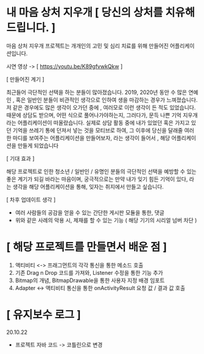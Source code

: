 # 내 마음 상처 지우개 [ 당신의 상처를 치유해드립니다. ]

마음 상처 지우개 프로젝트는 개개인의 고민 및 심리 치료를 위해 만들어진 어플리케이션입니다.

시연 영상 -> [ https://youtu.be/K89gfvwkQkw ] 

[ 만들어진 계기 ]

최근들어 극단적인 선택을 하는 분들이 많아졌습니다. 2019, 2020년 동안 수 많은 연예인 , 혹은 일반인 분들이 비관적인 생각으로 인하여 생을 마감하는 경우가 느껴졌습니다.
저 같은 경우에도 많은 생각이 오가던 중에 , 여러모로 이런 생각이 든 적도 있었습니다. 때문에 상담도 받으며, 어떤 식으로 풀어나가야하는지, 그러다가, 문득 나쁜 기억 지우개라는 어플리케이션이 떠올랐습니다.
실제로 상담 활동 중에 내가 있었던 혹은 가지고 있던 기억을 쓰레기 통에 던져서 넣는 것을 모티브로 하여, 그 이후에 당신을 달래줄 여러 한 마디를 보여주는 어플리케이션을 만들어보자, 라는 생각이 들어서 ,
해당 어플리케이션을 만들게 되었습니다

[ 기대 효과 ]

해당 프로젝트로 인한 청소년 / 일반인 / 유명인 분들의 극단적인 선택을 예방할 수 있는 좋은 계기가 되길 바라는 마음이며, 궁극적으로는 만약 내가 잊기 힘든 기억이 있다, 라는 생각을 해당 어플리케이션을 통해, 
잊자는 취지에서 만들고 싶습니다.

[ 차후 업데이트 생각 ]

- 여러 사람들의 공감을 얻을 수 있는 간단한 게시판 모듈을 통한, 댓글
- 위와 같은 사례의 악용 시, 제재를 할 수 있는 기능 ( 해당 기기의 시리얼 넘버 차단 )


# [ 해당 프로젝트를 만들면서 배운 점 ]

1. 액티비티 <-> 프래그먼트의 각각 통신을 통한 메소드 호출
2. 기존 Drag n Drop 코드를 가져와, Listener 수정을 통한 기능 추가
3. Bitmap의 개념, BitmapDrawable을 통한 사용자 지정 배경 임포트 
4. Adapter <-> 액티비티 통신을 통한 onActivityResult 요청 값 / 결과 값 호출

# [ 유지보수 로그 ]

20.10.22
- 프로젝트 자바 코드 -> 코틀린으로 변경
